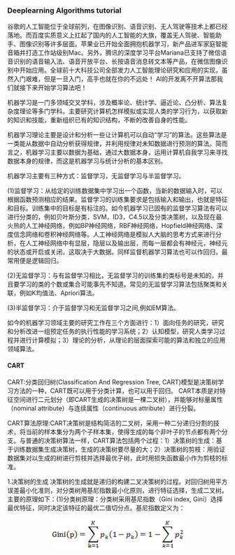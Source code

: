 ### Deeplearning Algorithms tutorial
谷歌的人工智能位于全球前列，在图像识别、语音识别、无人驾驶等技术上都已经落地。而百度实质意义上扛起了国内的人工智能的大旗，覆盖无人驾驶、智能助手、图像识别等许多层面。苹果业已开始全面拥抱机器学习，新产品进军家庭智能音箱并打造工作站级别Mac。另外，腾讯的深度学习平台Mariana已支持了微信语音识别的语音输入法、语音开放平台、长按语音消息转文本等产品，在微信图像识别中开始应用。全球前十大科技公司全部发力人工智能理论研究和应用的实现，虽然入门艰难，但是一旦入门，高手也就在你的不远处！
AI的开发离不开算法那我们就接下来开始学习算法吧！

机器学习是一门多领域交叉学科，涉及概率论、统计学、逼近论、凸分析、算法复杂度理论等多门学科。主要研究计算机怎样模拟或实现人类的学习行为，以获取新的知识和技能，重新组织已有的知识结构，不断的改善自身的性能。

机器学习理论主要是设计和分析一些让计算机可以自动“学习”的算法。这些算法是一类能从数据中自动分析获得规律，并利用规律对未知数据进行预测的算法。简而言之，机器学习主要以数据为基础，通过大数据本身，运用计算机自我学习来寻找数据本身的规律，而这是机器学习与统计分析的基本区别。

机器学习主要有三种方式：监督学习，无监督学习与半监督学习。

(1)监督学习：从给定的训练数据集中学习出一个函数，当新的数据输入时，可以根据函数预测相应的结果。监督学习的训练集要求是包括输入和输出，也就是特征和目标。训练集中的目标是有标注的。如今机器学习已固有的监督学习算法有可以进行分类的，例如贝叶斯分类，SVM，ID3，C4.5以及分类决策树，以及现在最火热的人工神经网络，例如BP神经网络，RBF神经网络，Hopfield神经网络、深度信念网络和卷积神经网络等。人工神经网络是模拟人大脑的思考方式来进行分析，在人工神经网络中有显层，隐层以及输出层，而每一层都会有神经元，神经元的状态或开启或关闭，这取决于大数据。同样监督机器学习算法也可以作回归，最常用便是逻辑回归。

(2)无监督学习：与有监督学习相比，无监督学习的训练集的类标号是未知的，并且要学习的类的个数或集合可能事先不知道。常见的无监督学习算法包括聚类和关联，例如K均值法、Apriori算法。

(3)半监督学习：介于监督学习和无监督学习之间,例如EM算法。

如今的机器学习领域主要的研究工作在三个方面进行：1）面向任务的研究，研究和分析改进一组预定任务的执行性能的学习系统；2）认知模型，研究人类学习过程并进行计算模拟；3）理论的分析，从理论的层面探索可能的算法和独立的应用领域算法。

#### CART

CART:分类回归树(Classification And Regression Tree, CART)模型是决策树学习方法的一种，CART既可以用于分类计算，也可以用于回归。
CART本质是对特征空间进行二元划分（即CART生成的决策树是一棵二叉树），并能够对标量属性（nominal attribute）与连续属性（continuous attribute）进行分裂。

CART算法原理:CART决策树是结构简洁的二叉树，采用一种二分递归分割的技术，将当前的样本集分为两个子样本集，使得生成的每个非叶子的节点都有两个分支。与普通的决策树算法一样，CART算法包括两个过程：1）决策树的生成：基于训练数据集生成决策树，生成的决策树要尽量的大；2）决策树的剪枝：用验证数据集对以生成的树进行剪枝并选择最优子树，此时用损失函数最小作为剪枝的标准。

1.决策树的生成
决策树的生成就是递归的构建二叉决策树的过程。对回归树用平方误差最小化准则，对分类树用基尼指数最小化原则，进行特征选择，生成二叉树。
主要的原理如下：(1)分类树原理：分类树采用基尼指数（Gini index, Gini）选择最优特征，同时决定该特征的最优二值切分点。基尼指数定义为：
<p align="center">
<img width="300" align="center" src="../../images/56.jpg" />
</p>
